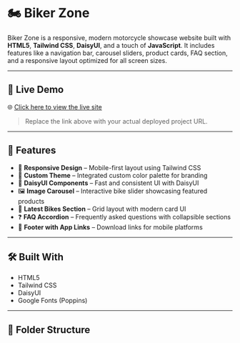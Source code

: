 # 🏍️ Biker Zone

Biker Zone is a responsive, modern motorcycle showcase website built with **HTML5**, **Tailwind CSS**, **DaisyUI**, and a touch of **JavaScript**. It includes features like a navigation bar, carousel sliders, product cards, FAQ section, and a responsive layout optimized for all screen sizes.

---

## 🔗 Live Demo

🌐 [Click here to view the live site]( https://tanu42012.github.io/biker-zone/)

> Replace the link above with your actual deployed project URL.

---

## 🚀 Features

- 📱 **Responsive Design** – Mobile-first layout using Tailwind CSS
- 🎨 **Custom Theme** – Integrated custom color palette for branding
- 🧩 **DaisyUI Components** – Fast and consistent UI with DaisyUI
- 🖼️ **Image Carousel** – Interactive bike slider showcasing featured products
- 🧾 **Latest Bikes Section** – Grid layout with modern card UI
- ❓ **FAQ Accordion** – Frequently asked questions with collapsible sections
- 👣 **Footer with App Links** – Download links for mobile platforms

---

## 🛠️ Built With

- HTML5  
- Tailwind CSS  
- DaisyUI  
- Google Fonts (Poppins)

---

## 📂 Folder Structure

